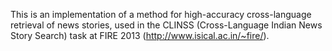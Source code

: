 This is an implementation of a method for high-accuracy cross-language retrieval of news stories, used in the CLINSS (Cross-Language Indian News Story Search) task at FIRE 2013 (http://www.isical.ac.in/~fire/).
